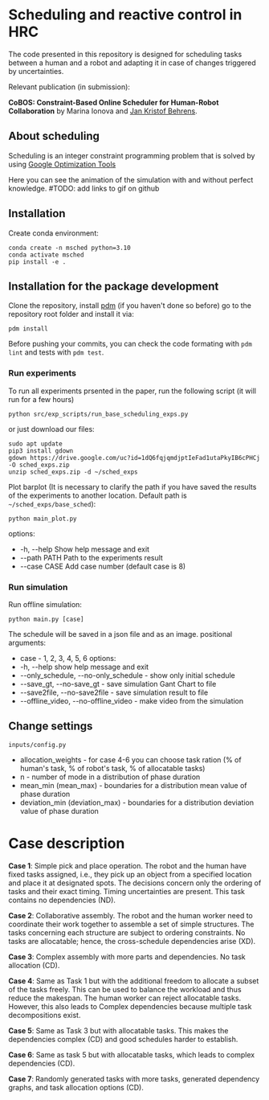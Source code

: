 # Scheduling and reactive control in HRC

The code presented in this repository is designed for scheduling tasks between a human and a robot and adapting it in case of changes triggered by uncertainties. 

Relevant publication (in submission):

**CoBOS: Constraint-Based Online Scheduler for Human-Robot Collaboration**
by Marina Ionova and [Jan Kristof Behrens](www.behrens-jan.de).


## About scheduling 
Scheduling is an integer constraint programming problem that is solved by using [Google Optimization Tools][about-ortool]

[about-ortool]: https://github.com/google/or-tools

Here you can see the animation of the simulation with and without perfect knowledge. #TODO: add links to gif on github

## Installation 

Create conda environment:
```
conda create -n msched python=3.10
conda activate msched
pip install -e .
```
## Installation for the package development

Clone the repository, install [pdm](https://pdm-project.org/latest/) (if you haven't done so before) go to the repository root folder and install it via:

`pdm install`

Before pushing your commits, you can check the code formating with `pdm lint` and tests with `pdm test`.

### Run experiments

To run all experiments prsented in the paper, run the following script (it will run for a few hours)
```
python src/exp_scripts/run_base_scheduling_exps.py
```
or just download our files:
```
sudo apt update
pip3 install gdown
gdown https://drive.google.com/uc?id=1dQ6fqjqmdjptIeFad1utaPkyIB6cPHCj -O sched_exps.zip
unzip sched_exps.zip -d ~/sched_exps
```

Plot barplot (It is necessary to clarify the path if you have saved the results of the experiments to another location. Default path is `~/sched_exps/base_sched`):
```
python main_plot.py
```
options:
*  -h, --help   Show help message and exit
*  --path PATH  Path to the experiments result 
*  --case CASE  Add case number (default case is 8)

### Run simulation
Run offline simulation:
```
python main.py [case]
```
The schedule will be saved in a json file and as an image.
positional arguments: <br />
*  case - 1, 2, 3, 4, 5, 6
options:
*  -h, --help            show help message and exit
*  --only_schedule, --no-only_schedule - show only initial schedule
*  --save_gt, --no-save_gt - save simulation Gant Chart to file
*  --save2file, --no-save2file - save simulation result to file
*  --offline_video, --no-offline_video - make video from the simulation


<!-- ## Quick Start
You can choose one of these cases:
![Screenshot](cases.png) -->







[//]: # (### Replay graph offline)

[//]: # (After running simulation, you can view the Gantt Chart of initial and final schedule.)

[//]: # (```)

[//]: # ( python main_plot.py )

[//]: # (```)

[//]: # (positional arguments:<br />)

[//]: # (mode - Select the mode you want to render: sim_vis or plot_schedule)

[//]: # ()
[//]: # (options: <br />)

[//]: # (*-h, --help* show this help message and exit)
## Change settings

`inputs/config.py`

* allocation_weights - for case 4-6 you can choose task ration (% of human's task, % of robot's task, % of allocatable tasks)
* n - number of mode in a distribution of phase duration 
* mean_min (mean_max) - boundaries for a distribution mean value of phase duration  
* deviation_min (deviation_max) - boundaries for a distribution deviation value of phase duration

# Case description

**Case 1**: Simple pick and place operation. The robot and the human have fixed tasks assigned, i.e., they pick up an object from a specified location and place it at designated spots. The decisions concern only the ordering of tasks and their exact timing. Timing uncertainties are present. This task contains no dependencies (ND).

**Case 2**: Collaborative assembly. The robot and the human worker need to coordinate their work together to assemble a set of simple structures. The tasks concerning each structure are subject to ordering constraints. No tasks are allocatable; hence, the cross-schedule dependencies arise (XD).

**Case 3**: Complex assembly with more parts and dependencies. No task allocation (CD).

**Case 4**: Same as Task 1 but with the additional freedom to allocate a subset of the tasks freely. This can be used to balance the workload and thus reduce the makespan. The human worker can reject allocatable tasks. However, this also leads to Complex dependencies because multiple task decompositions exist.

**Case 5**: Same as Task 3 but with allocatable tasks. This makes the dependencies complex (CD) and good schedules harder to establish.

**Case 6**: Same as task 5 but with allocatable tasks, which leads to complex dependencies (CD).

**Case 7**: Randomly generated tasks with more tasks, generated dependency graphs, and task allocation options (CD). 


